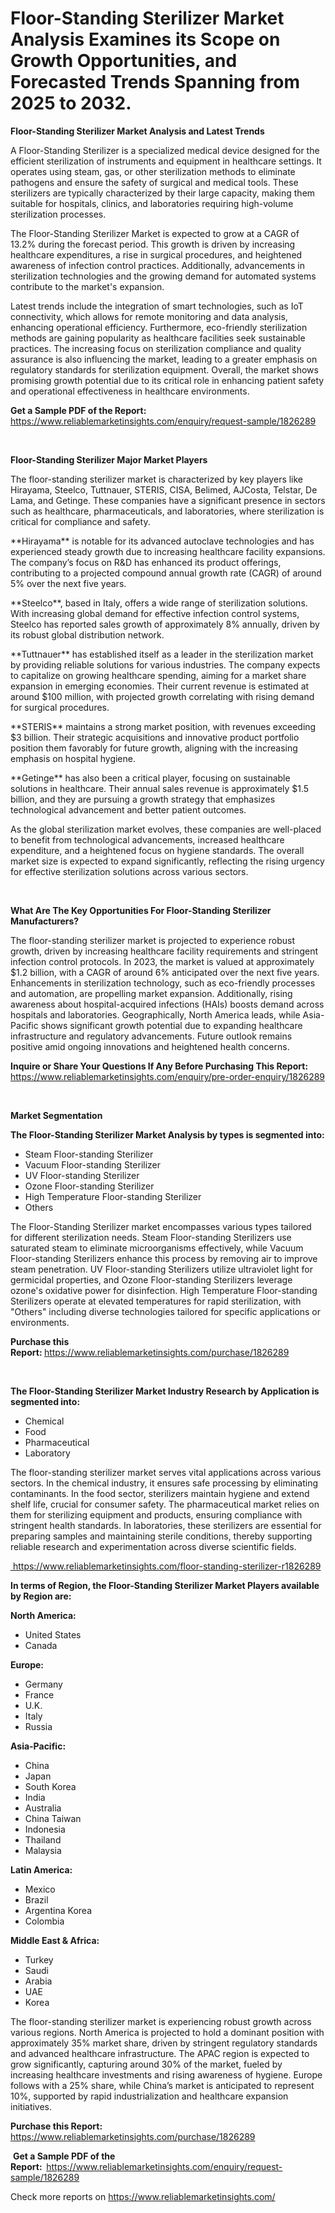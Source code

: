 <p><h1>Floor-Standing Sterilizer Market Analysis Examines its Scope on Growth Opportunities, and Forecasted Trends Spanning from 2025 to 2032.</h1></p><p><strong>Floor-Standing Sterilizer Market Analysis and Latest Trends</strong></p>
<p><p>A Floor-Standing Sterilizer is a specialized medical device designed for the efficient sterilization of instruments and equipment in healthcare settings. It operates using steam, gas, or other sterilization methods to eliminate pathogens and ensure the safety of surgical and medical tools. These sterilizers are typically characterized by their large capacity, making them suitable for hospitals, clinics, and laboratories requiring high-volume sterilization processes.</p><p>The Floor-Standing Sterilizer Market is expected to grow at a CAGR of 13.2% during the forecast period. This growth is driven by increasing healthcare expenditures, a rise in surgical procedures, and heightened awareness of infection control practices. Additionally, advancements in sterilization technologies and the growing demand for automated systems contribute to the market's expansion.</p><p>Latest trends include the integration of smart technologies, such as IoT connectivity, which allows for remote monitoring and data analysis, enhancing operational efficiency. Furthermore, eco-friendly sterilization methods are gaining popularity as healthcare facilities seek sustainable practices. The increasing focus on sterilization compliance and quality assurance is also influencing the market, leading to a greater emphasis on regulatory standards for sterilization equipment. Overall, the market shows promising growth potential due to its critical role in enhancing patient safety and operational effectiveness in healthcare environments.</p></p>
<p><strong>Get a Sample PDF of the Report:&nbsp;</strong> <a href="https://www.reliablemarketinsights.com/enquiry/request-sample/1826289?utm_campaign=2650&utm_medium=2&utm_source=Github&utm_content=ia&utm_term=28022025&utm_id=floor-standing-sterilizer">https://www.reliablemarketinsights.com/enquiry/request-sample/1826289</a></p>
<p>&nbsp;</p>
<p><strong>Floor-Standing Sterilizer Major Market Players</strong></p>
<p><p>The floor-standing sterilizer market is characterized by key players like Hirayama, Steelco, Tuttnauer, STERIS, CISA, Belimed, AJCosta, Telstar, De Lama, and Getinge. These companies have a significant presence in sectors such as healthcare, pharmaceuticals, and laboratories, where sterilization is critical for compliance and safety.</p><p>**Hirayama** is notable for its advanced autoclave technologies and has experienced steady growth due to increasing healthcare facility expansions. The company’s focus on R&D has enhanced its product offerings, contributing to a projected compound annual growth rate (CAGR) of around 5% over the next five years.</p><p>**Steelco**, based in Italy, offers a wide range of sterilization solutions. With increasing global demand for effective infection control systems, Steelco has reported sales growth of approximately 8% annually, driven by its robust global distribution network.</p><p>**Tuttnauer** has established itself as a leader in the sterilization market by providing reliable solutions for various industries. The company expects to capitalize on growing healthcare spending, aiming for a market share expansion in emerging economies. Their current revenue is estimated at around $100 million, with projected growth correlating with rising demand for surgical procedures.</p><p>**STERIS** maintains a strong market position, with revenues exceeding $3 billion. Their strategic acquisitions and innovative product portfolio position them favorably for future growth, aligning with the increasing emphasis on hospital hygiene.</p><p>**Getinge** has also been a critical player, focusing on sustainable solutions in healthcare. Their annual sales revenue is approximately $1.5 billion, and they are pursuing a growth strategy that emphasizes technological advancement and better patient outcomes.</p><p>As the global sterilization market evolves, these companies are well-placed to benefit from technological advancements, increased healthcare expenditure, and a heightened focus on hygiene standards. The overall market size is expected to expand significantly, reflecting the rising urgency for effective sterilization solutions across various sectors.</p></p>
<p>&nbsp;</p>
<p><strong>What Are The Key Opportunities For Floor-Standing Sterilizer Manufacturers?</strong></p>
<p><p>The floor-standing sterilizer market is projected to experience robust growth, driven by increasing healthcare facility requirements and stringent infection control protocols. In 2023, the market is valued at approximately $1.2 billion, with a CAGR of around 6% anticipated over the next five years. Enhancements in sterilization technology, such as eco-friendly processes and automation, are propelling market expansion. Additionally, rising awareness about hospital-acquired infections (HAIs) boosts demand across hospitals and laboratories. Geographically, North America leads, while Asia-Pacific shows significant growth potential due to expanding healthcare infrastructure and regulatory advancements. Future outlook remains positive amid ongoing innovations and heightened health concerns.</p></p>
<p><strong>Inquire or Share Your Questions If Any Before Purchasing This Report:</strong> <a href="https://www.reliablemarketinsights.com/enquiry/pre-order-enquiry/1826289?utm_campaign=2650&utm_medium=2&utm_source=Github&utm_content=ia&utm_term=28022025&utm_id=floor-standing-sterilizer">https://www.reliablemarketinsights.com/enquiry/pre-order-enquiry/1826289</a></p>
<p>&nbsp;</p>
<p><strong>Market Segmentation</strong></p>
<p><strong>The Floor-Standing Sterilizer Market Analysis by types is segmented into:</strong></p>
<p><ul><li>Steam Floor-standing Sterilizer</li><li>Vacuum Floor-standing Sterilizer</li><li>UV Floor-standing Sterilizer</li><li>Ozone Floor-standing Sterilizer</li><li>High Temperature Floor-standing Sterilizer</li><li>Others</li></ul></p>
<p><p>The Floor-Standing Sterilizer market encompasses various types tailored for different sterilization needs. Steam Floor-standing Sterilizers use saturated steam to eliminate microorganisms effectively, while Vacuum Floor-standing Sterilizers enhance this process by removing air to improve steam penetration. UV Floor-standing Sterilizers utilize ultraviolet light for germicidal properties, and Ozone Floor-standing Sterilizers leverage ozone's oxidative power for disinfection. High Temperature Floor-standing Sterilizers operate at elevated temperatures for rapid sterilization, with "Others" including diverse technologies tailored for specific applications or environments.</p></p>
<p><strong>Purchase this Report:&nbsp;</strong><a href="https://www.reliablemarketinsights.com/purchase/1826289?utm_campaign=2650&utm_medium=2&utm_source=Github&utm_content=ia&utm_term=28022025&utm_id=floor-standing-sterilizer">https://www.reliablemarketinsights.com/purchase/1826289</a></p>
<p>&nbsp;</p>
<p><strong>The Floor-Standing Sterilizer Market Industry Research by Application is segmented into:</strong></p>
<p><ul><li>Chemical</li><li>Food</li><li>Pharmaceutical</li><li>Laboratory</li></ul></p>
<p><p>The floor-standing sterilizer market serves vital applications across various sectors. In the chemical industry, it ensures safe processing by eliminating contaminants. In the food sector, sterilizers maintain hygiene and extend shelf life, crucial for consumer safety. The pharmaceutical market relies on them for sterilizing equipment and products, ensuring compliance with stringent health standards. In laboratories, these sterilizers are essential for preparing samples and maintaining sterile conditions, thereby supporting reliable research and experimentation across diverse scientific fields.</p></p>
<p><a href="https://www.reliablemarketinsights.com/floor-standing-sterilizer-r1826289?utm_campaign=2650&utm_medium=2&utm_source=Github&utm_content=ia&utm_term=28022025&utm_id=floor-standing-sterilizer">&nbsp;https://www.reliablemarketinsights.com/floor-standing-sterilizer-r1826289</a></p>
<p><strong>In terms of Region, the Floor-Standing Sterilizer Market Players available by Region are:</strong></p>
<p>
    <p> <strong> North America: </strong>
        <ul>
            <li>United States</li>
            <li>Canada</li>
        </ul>
        </p> 
    <p> <strong> Europe: </strong>
        <ul>
            <li>Germany</li>
            <li>France</li>
            <li>U.K.</li>
            <li>Italy</li>
            <li>Russia</li>
        </ul>
        </p> 
    <p> <strong> Asia-Pacific: </strong>
        <ul>
            <li>China</li>
            <li>Japan</li>
            <li>South Korea</li>
            <li>India</li>
            <li>Australia</li>
            <li>China Taiwan</li>
            <li>Indonesia</li>
            <li>Thailand</li>
            <li>Malaysia</li>
        </ul>
        </p> 
    <p> <strong> Latin America: </strong>
        <ul>
            <li>Mexico</li>
            <li>Brazil</li>
            <li>Argentina Korea</li>
            <li>Colombia</li>
        </ul>
        </p> 
    <p> <strong> Middle East & Africa: </strong>
        <ul>
            <li>Turkey</li>
            <li>Saudi</li>
            <li>Arabia</li>
            <li>UAE</li>
            <li>Korea</li>
        </ul>
    </p>
    </p>
<p><p>The floor-standing sterilizer market is experiencing robust growth across various regions. North America is projected to hold a dominant position with approximately 35% market share, driven by stringent regulatory standards and advanced healthcare infrastructure. The APAC region is expected to grow significantly, capturing around 30% of the market, fueled by increasing healthcare investments and rising awareness of hygiene. Europe follows with a 25% share, while China’s market is anticipated to represent 10%, supported by rapid industrialization and healthcare expansion initiatives.</p></p>
<p><strong>Purchase this Report: </strong><a href="https://www.reliablemarketinsights.com/purchase/1826289?utm_campaign=2650&utm_medium=2&utm_source=Github&utm_content=ia&utm_term=28022025&utm_id=floor-standing-sterilizer">https://www.reliablemarketinsights.com/purchase/1826289</a></p>
<p>&nbsp;<strong>Get a Sample PDF of the Report:&nbsp;&nbsp;</strong><a href="https://www.reliablemarketinsights.com/enquiry/request-sample/1826289?utm_campaign=2650&utm_medium=2&utm_source=Github&utm_content=ia&utm_term=28022025&utm_id=floor-standing-sterilizer">https://www.reliablemarketinsights.com/enquiry/request-sample/1826289</a></p>
<p><strong></strong></p>
<p>Check more reports on <a href="https://www.reliablemarketinsights.com/?utm_campaign=2650&utm_medium=2&utm_source=Github&utm_content=ia&utm_term=28022025&utm_id=floor-standing-sterilizer">https://www.reliablemarketinsights.com/</a></p>